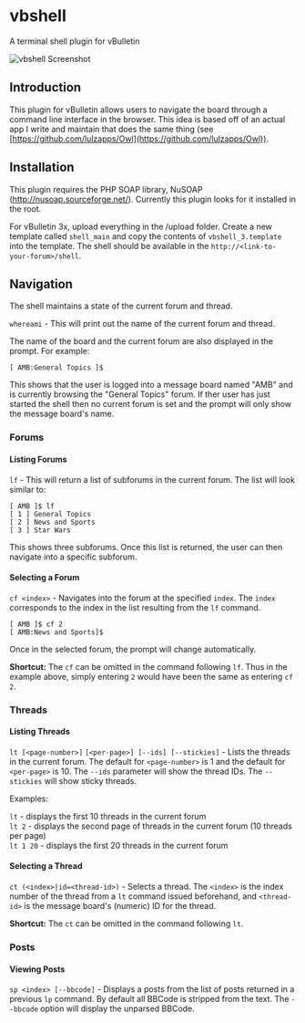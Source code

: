 # vbshell
A terminal shell plugin for vBulletin

![vbshell Screenshot](http://i.imgur.com/uEO1UFv.png "vbShell Screenshot")

## Introduction

This plugin for vBulletin allows users to navigate the board through a command line interface in the browser. This idea is based off of an actual app I write and maintain that does the same thing (see [https://github.com/lulzapps/Owl](https://github.com/lulzapps/Owl)).

## Installation

This plugin requires the PHP SOAP library, NuSOAP (http://nusoap.sourceforge.net/). Currently this plugin looks for it installed in the root.

For vBulletin 3x, upload everything in the /upload folder. Create a new template called `shell_main` and copy the contents of `vbshell_3.template` into the template. The shell should be available in the `http://<link-to-your-forum>/shell`. 

## Navigation

The shell maintains a state of the current forum and thread. 

`whereami` - This will print out the name of the current forum and thread.

The name of the board and the current forum are also displayed in the prompt. For example:

    [ AMB:General Topics ]$

This shows that the user is logged into a message board named "AMB" and is currently browsing the "General Topics" forum. If ther user has just started the shell then no current forum is set and the prompt will only show the message board's name.

### Forums

#### Listing Forums

`lf` - This will return a list of subforums in the current forum. The list will look similar to:

    [ AMB ]$ lf
    [ 1 ] General Topics
    [ 2 ] News and Sports
    [ 3 ] Star Wars

This shows three subforums. Once this list is returned, the user can then navigate into a specific subforum.

#### Selecting a Forum
`cf <index>` - Navigates into the forum at the specified `index`. The `index` corresponds to the index in the list resulting from the `lf` command.

    [ AMB ]$ cf 2
    [ AMB:News and Sports]$

Once in the selected forum, the prompt will change automatically. 

**Shortcut:** The `cf` can be omitted in the command following `lf`. Thus in the example above, simply entering `2` would have been the same as entering `cf 2`.

### Threads

#### Listing Threads

`lt [<page-number>]` `[<per-page>] [--ids] [--stickies]` - Lists the threads in the current forum. The default for `<page-number>` is 1 and the default for `<per-page>` is 10. The `--ids` parameter will show the thread IDs. The `--stickies` will show sticky threads.

Examples: <br/>

`lt` - displays the first 10 threads in the current forum<br/>
`lt 2` - displays the second page of threads in the current forum (10 threads per page)<br/>
`lt 1 20` - displays the first 20 threads in the current forum<br/>
    
#### Selecting a Thread

`ct (<index>|id=<thread-id>)` - Selects a thread. The `<index>` is the index number of the thread from a `lt` command issued beforehand, and `<thread-id>` is the message board's (numeric) ID for the thread.

**Shortcut:** The `ct` can be omitted in the command following `lt`. 

### Posts

#### Viewing Posts

`sp <index> [--bbcode]` - Displays a posts from the list of posts returned in a previous `lp` command. By default all BBCode is stripped from the text. The `--bbcode` option will display the unparsed BBCode.
